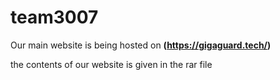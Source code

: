 # team3007

Our main website is being hosted on 
**(https://gigaguard.tech/)**

the contents of our website is given in 
the rar file

